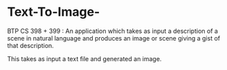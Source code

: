 # Text-To-Image-
BTP CS 398 + 399 : An application which takes as input a description of a scene in natural language and produces an image or scene giving a gist of that description. 

This takes as input a text file and generated an image. 
